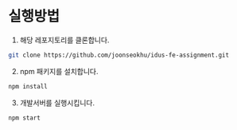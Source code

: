 
# 실행방법

1. 해당 레포지토리를 클론합니다.

```bash
git clone https://github.com/joonseokhu/idus-fe-assignment.git
```

2. npm 패키지를 설치합니다.

```bash
npm install
```

3. 개발서버를 실행시킵니다.

```bash
npm start
```
